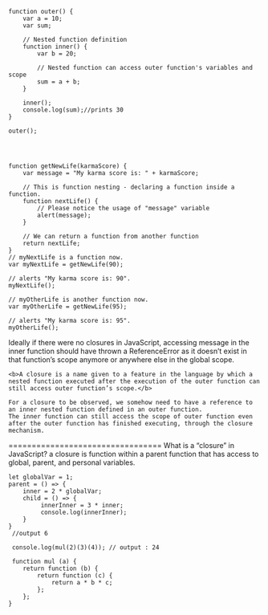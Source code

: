     function outer() {
        var a = 10;
        var sum;
        
        // Nested function definition
        function inner() {
            var b = 20;
            
            // Nested function can access outer function's variables and scope
            sum = a + b;
        }
        
        inner();
        console.log(sum);//prints 30
    }

    outer();




    function getNewLife(karmaScore) {
        var message = "My karma score is: " + karmaScore;
        
        // This is function nesting - declaring a function inside a function.
        function nextLife() {
            // Please notice the usage of "message" variable
            alert(message);
        }
        
        // We can return a function from another function
        return nextLife;
    }
    // myNextLife is a function now.
    var myNextLife = getNewLife(90);
    
    // alerts "My karma score is: 90".
    myNextLife();
    
    // myOtherLife is another function now.
    var myOtherLife = getNewLife(95);
    
    // alerts "My karma score is: 95".
    myOtherLife();

Ideally if there were no closures in JavaScript, accessing message in the inner function 
should have thrown a ReferenceError as it doesn’t exist in that function’s scope 
anymore or anywhere else in the global scope.


    <b>A closure is a name given to a feature in the language by which a nested function executed after the execution of the outer function can still access outer function’s scope.</b>

    For a closure to be observed, we somehow need to have a reference to an inner nested function defined in an outer function.
    The inner function can still access the scope of outer function even after the outer function has finished executing, through the closure mechanism.


=================================
What is a “closure” in JavaScript? 
    a closure is function within a parent function that has access to global, parent, and personal variables.

    let globalVar = 1;
    parent = () => {
        inner = 2 * globalVar;
        child = () => {
             innerInner = 3 * inner;
             console.log(innerInner);
        }
    }
     //output 6

     console.log(mul(2)(3)(4)); // output : 24

     function mul (a) {
        return function (b) {
            return function (c) {
                return a * b * c;
            };
        };
    }